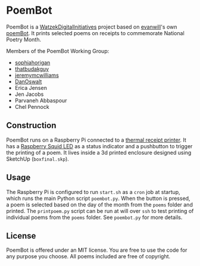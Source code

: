 # PoemBot

PoemBot is a [WatzekDigitalInitiatives](https://github.com/WatzekDigitalInitiatives) project based on [evanwill](github.com/evanwill)'s own [poemBot](https://github.com/evanwill/poemBot). It prints selected poems on receipts to commemorate National Poetry Month.

Members of the PoemBot Working Group:

-   [sophiahorigan](github.com/sophiahorigan)
-   [thatbudakguy](github.com/thatbudakguy)
-   [jeremymcwilliams](github.com/jeremymcwilliams)
-   [DanOswalt](github.com/DanOswalt)
-   Erica Jensen
-   Jen Jacobs
-   Parvaneh Abbaspour
-   Chel Pennock

## Construction

PoemBot runs on a Raspberry Pi connected to a [thermal receipt printer](http://www.adafruit.com/products/597). It has a [Raspberry Squid LED](https://github.com/simonmonk/squid) as a status indicator and a pushbutton to trigger the printing of a poem. It lives inside a 3d printed enclosure designed using SketchUp (`boxfinal.skp`).

## Usage

The Raspberry Pi is configured to run `start.sh` as a `cron` job at startup, which runs the main Python script `poembot.py`. When the button is pressed, a poem is selected based on the day of the month from the `poems` folder and printed. The `printpoem.py` script can be run at will over `ssh` to test printing of individual poems from the `poems` folder. See `poembot.py` for more details.

## License

PoemBot is offered under an MIT license. You are free to use the code for any purpose you choose. All poems included are free of copyright.
